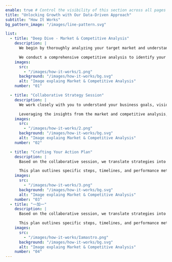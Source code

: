 ```yaml
---
enable: true # Control the visibility of this section across all pages where it is used
title: "Unlocking Growth with Our Data-Driven Approach"
subtitle: "How It Works"
bg_pattern_image: "/images/line-pattern.svg"

list:
  - title: "Deep Dive - Market & Competitive Analysis"
    description: |
      We begin by thoroughly analyzing your target market and understanding its size, demographics, trends, and growth potential.

      We conduct a comprehensive competitive analysis to identify your key competitors, their strengths and weaknesses, and their market share.
    images:
      src:
        - "/images/how-it-works/1.png"
      background: "/images/how-it-works/bg.svg"
      alt: "Image explaing Market & Competitive Analysis"
    number: "01"

  - title: "Collaborative Strategy Session"
    description: |
      We work closely with you to understand your business goals, vision, and resources.

      Leveraging the insights from the market and competitive analysis, we facilitate a collaborative workshop to brainstorm and develop winning strategies.
    images:
      src:
        - "/images/how-it-works/2.png"
      background: "/images/how-it-works/bg.svg"
      alt: "Image explaing Market & Competitive Analysis"
    number: "02"

  - title: "Crafting Your Action Plan"
    description: |
      Based on the collaborative session, we translate strategies into a clear and actionable roadmap.

      This plan outlines specific steps, timelines, and performance metrics to track progress.
    images:
      src:
        - "/images/how-it-works/3.png"
      background: "/images/how-it-works/bg.svg"
      alt: "Image explaing Market & Competitive Analysis"
    number: "03"
  - title: "一加一"
    description: |
      Based on the collaborative session, we translate strategies into a clear and actionable roadmap.

      This plan outlines specific steps, timelines, and performance metrics to track progress.
    images:
      src:
        - "/images/how-it-works/Iamastro.png"
      background: "/images/how-it-works/bg.svg"
      alt: "Image explaing Market & Competitive Analysis"
    number: "04"
---
```

